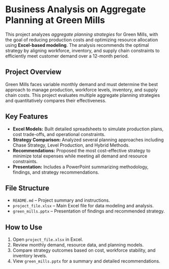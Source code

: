 # Business Analysis on Aggregate Planning at Green Mills

This project analyzes *aggregate planning strategies* for Green Mills, with the goal of reducing production costs and optimizing resource allocation using **Excel-based modeling**. The analysis recommends the optimal strategy by aligning workforce, inventory, and supply chain constraints to efficiently meet customer demand over a 12-month period.

## Project Overview

Green Mills faces variable monthly demand and must determine the best approach to manage production, workforce levels, inventory, and supply chain costs. This project evaluates multiple aggregate planning strategies and quantitatively compares their effectiveness.

## Key Features

- **Excel Models:** Built detailed spreadsheets to simulate production plans, cost trade-offs, and operational constraints.
- **Strategy Comparison:** Analyzed several planning approaches including Chase Strategy, Level Production, and Hybrid Methods.
- **Recommendations:** Proposed the most cost-effective strategy to minimize total expenses while meeting all demand and resource constraints.
- **Presentation:** Includes a PowerPoint summarizing methodology, findings, and strategy recommendations.

## File Structure

- `README.md` – Project summary and instructions.
- `project_file.xlsx` – Main Excel file for data modeling and analysis.
- `green_mills.pptx` – Presentation of findings and recommended strategy.

## How to Use

1. Open `project_file.xlsx` in Excel.
2. Review monthly demand, resource data, and planning models.
3. Compare strategy outcomes based on cost, workforce stability, and inventory levels.
4. View `green_mills.pptx` for a summary and detailed recommendations.
